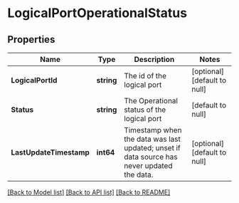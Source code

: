 # LogicalPortOperationalStatus

## Properties
Name | Type | Description | Notes
------------ | ------------- | ------------- | -------------
**LogicalPortId** | **string** | The id of the logical port | [optional] [default to null]
**Status** | **string** | The Operational status of the logical port | [default to null]
**LastUpdateTimestamp** | **int64** | Timestamp when the data was last updated; unset if data source has never updated the data. | [optional] [default to null]

[[Back to Model list]](../README.md#documentation-for-models) [[Back to API list]](../README.md#documentation-for-api-endpoints) [[Back to README]](../README.md)

